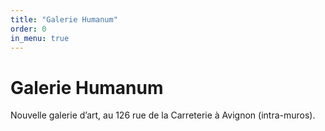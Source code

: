 ```yaml
---
title: "Galerie Humanum"
order: 0
in_menu: true
---
```

# Galerie Humanum

Nouvelle galerie d’art, au 126 rue de la Carreterie à Avignon (intra-muros). 